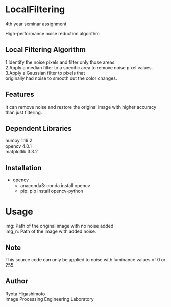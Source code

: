 # LocalFiltering
4th year seminar assignment

High-performance noise reduction algorithm

## Local Filtering Algorithm
1.Identify the noise pixels and filter only those areas.<br>
2.Apply a median filter to a specific area to remove noise pixel values.<br>
3.Apply a Gaussian filter to pixels that <br>
    originally had noise to smooth out the color changes.

## Features
It can remove noise and restore the original image with higher accuracy than just filtering.

## Dependent Libraries

numpy 1.19.2<br>
opencv 4.0.1<br>
matplotlib 3.3.2

## Installation
* opencv<br>
  * anaconda3: conda install opencv
  * pip: pip install opencv-python

# Usage
img: Path of the original image with no noise added<br>
img_n: Path of the image with added noise.<br>

## Note
This source code can only be applied to noise with luminance values of 0 or 255.

## Author

Ryota Higashimoto <br>
Image Processing Engineering Laboratory <br>
